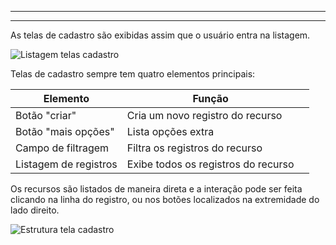 ----------------------------------

----------------------------------

As telas de cadastro são exibidas assim que o usuário entra na listagem.

![Listagem telas cadastro](/media/manual/lista_tela_cadastro.jpeg)

Telas de cadastro sempre tem quatro elementos principais:

| Elemento  | Função |  | 
|  -| - | - | 
| Botão "criar" | Cria um novo registro do recurso | |
| Botão "mais opções" | Lista opções extra | |
| Campo de filtragem | Filtra os registros do recurso | |
| Listagem de registros | Exibe todos os registros do recurso | |

Os recursos são listados de maneira direta e a interação pode ser feita clicando na linha do registro, ou nos botões localizados na extremidade do lado direito.


![Estrutura tela cadastro](/media/manual/tela_cadastro_estrutura.gif)


